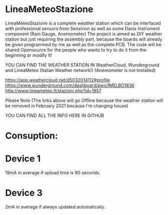 # LineaMeteoStazione
LineaMeteoStazione is a complete weather station which can be interfaced with professional sensors from Sensirion as well as some Davis Instrument component (Rain Gauge, Anemometer) The project is aimed as DIY weather station but just requiring the assembly part, because the boards will already be given programmed by me as well as the complete PCB. The code will be shared Opensource for the people who wants to try to do it from the beginning or modify it! 

YOU CAN FIND THE WEATHER STATION IN WeatherCloud, Wunderground and LineaMeteo (Italian Weather network!) (Anemometer is not Installed)

https://app.weathercloud.net/d5032014112#profile
https://www.wunderground.com/dashboard/pws/IMELBO1836
http://www.lineameteo.it/stazioni.php?id=1857

Please Note (The links above will go Offline because the weather station will be removed in February 2021 because I'm changing house)

YOU CAN FIND ALL THE INFO HERE IN GITHUB


# Consuption:

# Device 1 
19mA in average if upload time is 90 seconds.

# Device 3 
2mA in average if always updated automatically.
